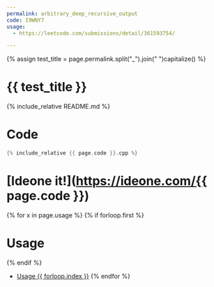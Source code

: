 ```yaml
---
permalink: arbitrary_deep_recursive_output
code: I9WNY7
usage:
  - https://leetcode.com/submissions/detail/361593754/

---
```

{% assign test_title = page.permalink.split("_").join(" ")capitalize() %}
# {{ test_title }}
{% include_relative README.md %}
# Code
```cpp
{% include_relative {{ page.code }}.cpp %}
```

# [Ideone it!](https://ideone.com/{{ page.code }})

{% for x in page.usage %}
{% if forloop.first %}
# Usage
{% endif %}
 - [Usage {{ forloop.index }}]({{x}})
{% endfor %}
